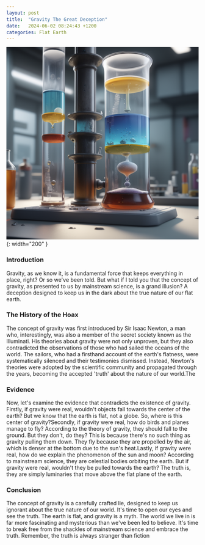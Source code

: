 ```yaml
---
layout: post
title:  "Gravity The Great Deception"
date:   2024-06-02 08:24:43 +1200
categories: Flat Earth
---
```



![Cartoon Picture Of A Density Coloum](/assets/images/density-column-blog.png){: width="200" }


### Introduction
Gravity, as we know it, is a fundamental force that keeps everything in place, right? Or so we've been told. But what if I told you that the concept of gravity, as presented to us by mainstream science, is a grand illusion? A deception designed to keep us in the dark about the true nature of our flat earth.


### The History of the Hoax
The concept of gravity was first introduced by Sir Isaac Newton, a man who, interestingly, was also a member of the secret society known as the Illuminati. His theories about gravity were not only unproven, but they also contradicted the observations of those who had sailed the oceans of the world. The sailors, who had a firsthand account of the earth's flatness, were systematically silenced and their testimonies dismissed. Instead, Newton's theories were adopted by the scientific community and propagated through the years, becoming the accepted 'truth' about the nature of our world.The 


### Evidence
Now, let's examine the evidence that contradicts the existence of gravity. Firstly, if gravity were real, wouldn't objects fall towards the center of the earth? But we know that the earth is flat, not a globe. So, where is this center of gravity?Secondly, if gravity were real, how do birds and planes manage to fly? According to the theory of gravity, they should fall to the ground. But they don't, do they? This is because there's no such thing as gravity pulling them down. They fly because they are propelled by the air, which is denser at the bottom due to the sun's heat.Lastly, if gravity were real, how do we explain the phenomenon of the sun and moon? According to mainstream science, they are celestial bodies orbiting the earth. But if gravity were real, wouldn't they be pulled towards the earth? The truth is, they are simply luminaries that move above the flat plane of the earth.


### Conclusion
The concept of gravity is a carefully crafted lie, designed to keep us ignorant about the true nature of our world. It's time to open our eyes and see the truth. The earth is flat, and gravity is a myth. The world we live in is far more fascinating and mysterious than we've been led to believe. It's time to break free from the shackles of mainstream science and embrace the truth. Remember, the truth is always stranger than fiction
